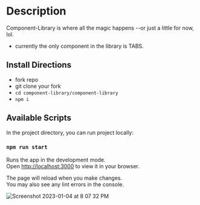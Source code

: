 # Description
Component-Library is where all the magic happens --or just a little for now, lol.

- currently the only component in the library is TABS.

## Install Directions
- fork repo
- git clone your fork
- `cd component-library/component-library`
- `npm i`

## Available Scripts

In the project directory, you can run project locally:

### `npm run start`

Runs the app in the development mode.\
Open [http://localhost:3000](http://localhost:3000) to view it in your browser.

The page will reload when you make changes.\
You may also see any lint errors in the console.

![Screenshot 2023-01-04 at 8 07 32 PM](https://user-images.githubusercontent.com/49104801/210692722-6381e31c-2b9f-4db7-8140-547120900a17.png)

